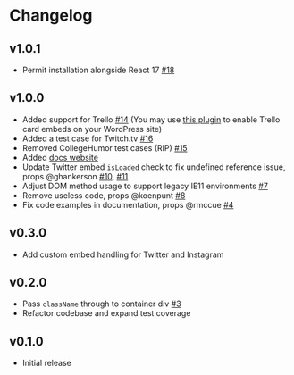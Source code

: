 # Changelog

## v1.0.1

- Permit installation alongside React 17 [#18](https://github.com/humanmade/react-oembed-container/pull/18)

## v1.0.0

- Added support for Trello [#14](https://github.com/humanmade/react-oembed-container/pull/14) (You may use [this plugin](https://github.com/humanmade/trello-embeds) to enable Trello card embeds on your WordPress site)
- Added a test case for Twitch.tv [#16](https://github.com/humanmade/react-oembed-container/pull/16)
- Removed CollegeHumor test cases (RIP) [#15](https://github.com/humanmade/react-oembed-container/pull/15)
- Added [docs website](https://humanmade.github.io/react-oembed-container)
- Update Twitter embed `isLoaded` check to fix undefined reference issue, props @ghankerson [#10](https://github.com/humanmade/react-oembed-container/pull/10), [#11](https://github.com/humanmade/react-oembed-container/pull/11)
- Adjust DOM method usage to support legacy IE11 environments [#7](https://github.com/humanmade/react-oembed-container/pull/7)
- Remove useless code, props @koenpunt [#8](https://github.com/humanmade/react-oembed-container/pull/8)
- Fix code examples in documentation, props @rmccue [#4](https://github.com/humanmade/react-oembed-container/pull/4)

## v0.3.0

- Add custom embed handling for Twitter and Instagram

## v0.2.0

- Pass `className` through to container div [#3](https://github.com/humanmade/react-oembed-container/pull/3)
- Refactor codebase and expand test coverage

## v0.1.0

- Initial release
